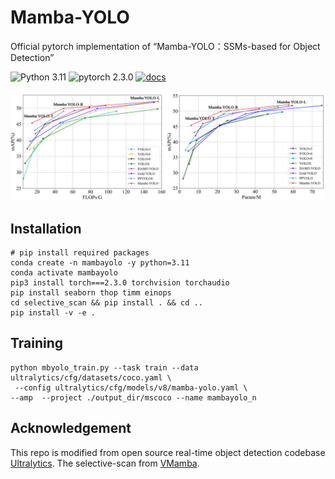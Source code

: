 # Mamba-YOLO
Official pytorch implementation of “Mamba-YOLO：SSMs-based for Object Detection”

![Python 3.11](https://img.shields.io/badge/python-3.11-g)
![pytorch 2.3.0](https://img.shields.io/badge/pytorch-2.3.0-blue.svg)
[![docs](https://img.shields.io/badge/docs-latest-blue)](README.md)

![](asserts/SOTACompare.png)

## Installation
``` shell
# pip install required packages
conda create -n mambayolo -y python=3.11
conda activate mambayolo
pip3 install torch===2.3.0 torchvision torchaudio
pip install seaborn thop timm einops
cd selective_scan && pip install . && cd ..
pip install -v -e .
```

## Training

```shell
python mbyolo_train.py --task train --data ultralytics/cfg/datasets/coco.yaml \
 --config ultralytics/cfg/models/v8/mamba-yolo.yaml \
--amp  --project ./output_dir/mscoco --name mambayolo_n
```

## Acknowledgement

This repo is modified from open source real-time object detection codebase [Ultralytics](https://github.com/ultralytics/ultralytics). The selective-scan from [VMamba](https://github.com/MzeroMiko/VMamba).
